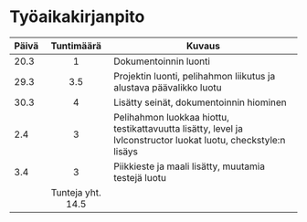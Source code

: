 # Työaikakirjanpito
| Päivä | Tuntimäärä | Kuvaus |
|-------|:----------:|--------|
| 20.3  | 1          | Dokumentoinnin luonti |
| 29.3  | 3.5        | Projektin luonti, pelihahmon liikutus ja alustava päävalikko luotu |
| 30.3  | 4          | Lisätty seinät, dokumentoinnin hiominen |
| 2.4   | 3          | Pelihahmon luokkaa hiottu, testikattavuutta lisätty, level ja lvlconstructor luokat luotu, checkstyle:n lisäys |
| 3.4   | 3          | Piikkieste ja maali lisätty, muutamia testejä luotu |
| | Tunteja yht. 14.5 |

